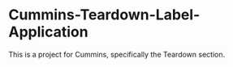 # Cummins-Teardown-Label-Application
This is a project for Cummins, specifically the Teardown section.
